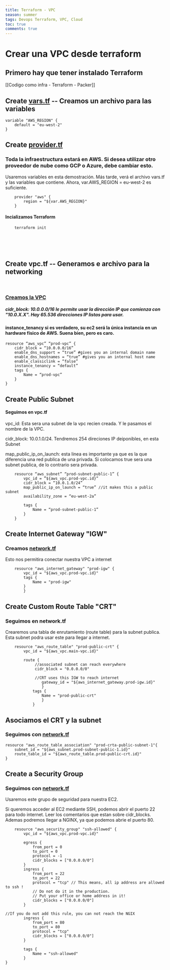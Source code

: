 ```yaml
---
title: Terraform - VPC
season: summer
tags: Devops Terraform, VPC, Cloud
toc: true
comments: true
---
```

# Crear una VPC desde terraform

## Primero hay que tener instalado Terraform 
[[Codigo como infra - Terraform - Packer]]

##  Create <u> vars.tf</u> -- Creamos un archivo para las variables

	variable "AWS_REGION" { 
		default = "eu-west-2"
	}

##  Create <u>provider.tf</u>
### Toda la infraestructura estará en AWS. Si desea utilizar otro proveedor de nube como GCP o Azure, debe cambiar esto.
Usaremos variables en esta demostración. Más tarde, verá el archivo vars.tf y las variables que contiene. Ahora, var.AWS_REGION = eu-west-2 es suficiente.

		provider "aws" {  
			region = "${var.AWS_REGION}"  
		}



#### Incializamos Terraform
		terraform init
	
</br></br></br>
## Create vpc.tf   -- Generamos e archivo para la networking

</br>


### <u>Creamos la VPC</u>

##### <em>cidr_block: 10.0.0.0/16 le permite usar la dirección IP que comienza con "10.0.X.X". Hay 65.536 direcciones IP listas para usar.</em>

#### instance_tenancy si es verdadero, su ec2 será la única instancia en un hardware físico de AWS. Suena bien, pero es caro.

	resource “aws_vpc” “prod-vpc” { 
		cidr_block = “10.0.0.0/16”
		enable_dns_support = “true” #gives you an internal domain name
		enable_dns_hostnames = “true” #gives you an internal host name
		enable_classiclink = “false”  
		instance_tenancy = “default” 
		tags {  
			Name = “prod-vpc”  
		}
	}

## Create Public Subnet
#### Seguimos en vpc.tf

vpc_id: Esta  sera una subnet de la vpc recien creada. Y le pasamos el nombre de la VPC. 

cidr_block: 10.0.1.0/24. Tendremos 254 direciones IP deiponibles, en esta Subnet

map_public_ip_on_launch:  esta linea es importante ya que es la que diferencia una red publica de una privada. Si colocamos true sera una subnet publica, de lo contrario sera privada. 

		resource “aws_subnet” “prod-subnet-public-1” {  
    		vpc_id = “${aws_vpc.prod-vpc.id}”  
    		cidr_block = “10.0.1.0/24”  
    		map_public_ip_on_launch = “true” //it makes this a public subnet  
    		availability_zone = “eu-west-2a” 
			
			tags {  
        		Name = “prod-subnet-public-1”  
    		}  
		}
		
		


##  Create Internet Gateway "IGW"
### Creamos <u>network.tf</u>

Esto nos permitira conectar nuestra VPC a internet
		
		resource "aws_internet_gateway" "prod-igw" {  
			vpc_id = "${aws_vpc.prod-vpc.id}"  
			tags {  
				Name = "prod-igw"  
			}  
			}
			
## Create Custom Route Table "CRT"
### Seguimos en network.tf

Crearemos una tabla de enrutamiento (route table) para la subnet publica. Esta subnet podra usar este para llegar a internet. 

		resource "aws_route_table" "prod-public-crt" {  
    		vpc_id = "${aws_vpc.main-vpc.id}"  
      
    		route {  
       			 //associated subnet can reach everywhere  
       			 cidr_block = "0.0.0.0/0" 
				 
				 //CRT uses this IGW to reach internet  
        			gateway_id = "${aws_internet_gateway.prod-igw.id}" 
   				 	}  
     			tags {  
        			Name = "prod-public-crt"  
    				}  
				}
				
	
	
## Asociamos el CRT y la subnet
### Seguimos con <u>network.tf</u>

	resource "aws_route_table_association" "prod-crta-public-subnet-1"{  
		subnet_id = "${aws_subnet.prod-subnet-public-1.id}"  
		route_table_id = "${aws_route_table.prod-public-crt.id}"  
	}
	


## Create a Security Group
### Seguimos con <u>network.tf</u>

Usaremos este grupo de seguridad para nuestra EC2.

Si queremos acceder al EC2 mediante SSH, podemos abrir el puerto 22 para todo internet. Leer los comentarios que estan sobre cidr_blocks.
Ademas podremos llegar a NGINX, ya que podemos abrie el puerto 80. 

		resource "aws_security_group" "ssh-allowed" {  
    		vpc_id = "${aws_vpc.prod-vpc.id}"  
      
    		egress {  
        		from_port = 0  
        		to_port = 0  
        		protocol = -1  
        		cidr_blocks = ["0.0.0.0/0"]  
   			} 
			ingress {  
       			from_port = 22  
        		to_port = 22  
        		protocol = "tcp" // This means, all ip address are allowed to ssh !   
        		// Do not do it in the production.   
        		// Put your office or home address in it!  
        		cidr_blocks = ["0.0.0.0/0"]  
    		} 
			
	//If you do not add this rule, you can not reach the NGIX    
    		ingress {  
        		from_port = 80  
        		to_port = 80  
       	 		protocol = "tcp"  
        		cidr_blocks = ["0.0.0.0/0"]  
    		} 
			
			tags {  
        		Name = "ssh-allowed"  
    		}  
	}
